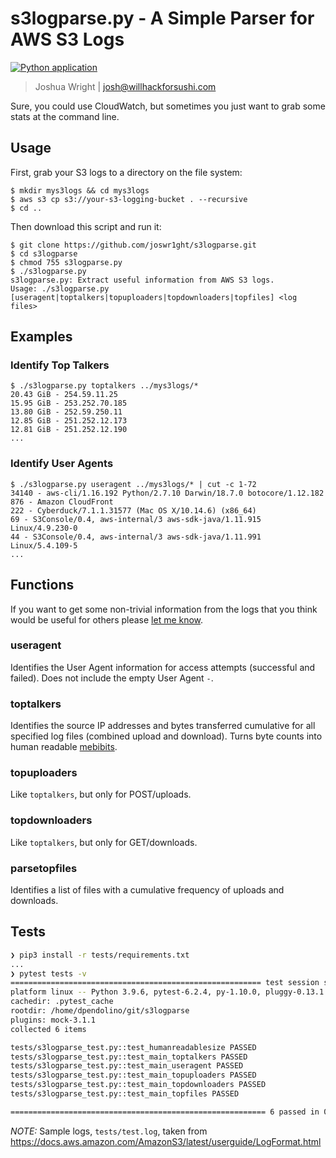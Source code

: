 # s3logparse.py - A Simple Parser for AWS S3 Logs

[![Python application](https://github.com/dpendolino/s3logparse/actions/workflows/python-app.yml/badge.svg)](https://github.com/dpendolino/s3logparse/actions/workflows/python-app.yml)

> Joshua Wright | [josh@willhackforsushi.com](mailto:josh@willhackforsushi.com)


Sure, you could use CloudWatch, but sometimes you just want to grab some
stats at the command line.

## Usage

First, grab your S3 logs to a directory on the file system:

```
$ mkdir mys3logs && cd mys3logs
$ aws s3 cp s3://your-s3-logging-bucket . --recursive
$ cd ..
```

Then download this script and run it:

```
$ git clone https://github.com/joswr1ght/s3logparse.git
$ cd s3logparse
$ chmod 755 s3logparse.py
$ ./s3logparse.py
s3logparse.py: Extract useful information from AWS S3 logs.
Usage: ./s3logparse.py [useragent|toptalkers|topuploaders|topdownloaders|topfiles] <log files>
```

## Examples

### Identify Top Talkers

```
$ ./s3logparse.py toptalkers ../mys3logs/*
20.43 GiB - 254.59.11.25
15.95 GiB - 253.252.70.185
13.80 GiB - 252.59.250.11
12.85 GiB - 251.252.12.173
12.81 GiB - 251.252.12.190
...
```

### Identify User Agents

```
$ ./s3logparse.py useragent ../mys3logs/* | cut -c 1-72
34140 - aws-cli/1.16.192 Python/2.7.10 Darwin/18.7.0 botocore/1.12.182
876 - Amazon CloudFront
222 - Cyberduck/7.1.1.31577 (Mac OS X/10.14.6) (x86_64)
69 - S3Console/0.4, aws-internal/3 aws-sdk-java/1.11.915 Linux/4.9.230-0
44 - S3Console/0.4, aws-internal/3 aws-sdk-java/1.11.991 Linux/5.4.109-5
...
```

## Functions

If you want to get some non-trivial information from the logs that you think would be
useful for others please [let me know](mailto:josh@willhackforsushi.com).

### useragent

Identifies the User Agent information for access attempts (successful and
failed). Does not include the empty User Agent `-`.

### toptalkers

Identifies the source IP addresses and bytes transferred cumulative for all
specified log files (combined upload and download). Turns byte counts into
human readable [mebibits](https://en.wikipedia.org/wiki/Mebibit).

### topuploaders

Like `toptalkers`, but only for POST/uploads.

### topdownloaders

Like `toptalkers`, but only for GET/downloads.

### parsetopfiles

Identifies a list of files with a cumulative frequency of uploads and
downloads.

## Tests

```bash
❯ pip3 install -r tests/requirements.txt
...
❯ pytest tests -v
======================================================== test session starts ========================================================
platform linux -- Python 3.9.6, pytest-6.2.4, py-1.10.0, pluggy-0.13.1 -- /usr/bin/python
cachedir: .pytest_cache
rootdir: /home/dpendolino/git/s3logparse
plugins: mock-3.1.1
collected 6 items

tests/s3logparse_test.py::test_humanreadablesize PASSED                                                                       [ 16%]
tests/s3logparse_test.py::test_main_toptalkers PASSED                                                                         [ 33%]
tests/s3logparse_test.py::test_main_useragent PASSED                                                                          [ 50%]
tests/s3logparse_test.py::test_main_topuploaders PASSED                                                                       [ 66%]
tests/s3logparse_test.py::test_main_topdownloaders PASSED                                                                     [ 83%]
tests/s3logparse_test.py::test_main_topfiles PASSED                                                                           [100%]

========================================================= 6 passed in 0.02s =========================================================
```

_NOTE:_ Sample logs, `tests/test.log`, taken from https://docs.aws.amazon.com/AmazonS3/latest/userguide/LogFormat.html
